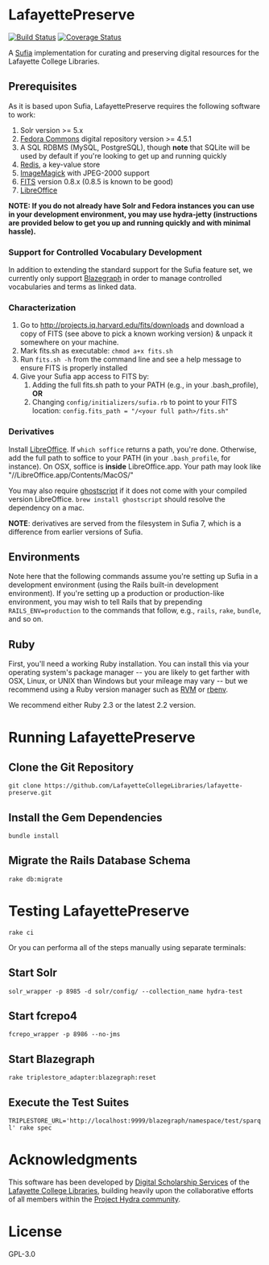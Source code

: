 # LafayettePreserve
[![Build Status](https://travis-ci.org/LafayetteCollegeLibraries/lafayette-preserve.svg?branch=master)](https://travis-ci.org/LafayetteCollegeLibraries/lafayette-preserve) [![Coverage Status](https://coveralls.io/repos/github/LafayetteCollegeLibraries/lafayette-preserve/badge.svg?branch=master)](https://coveralls.io/github/LafayetteCollegeLibraries/lafayette-preserve?branch=master)

A [Sufia](http://sufia.io/) implementation for curating and preserving digital resources for the Lafayette College Libraries.

## Prerequisites

As it is based upon Sufia, LafayettePreserve requires the following software to work:

1. Solr version >= 5.x
1. [Fedora Commons](http://www.fedora-commons.org/) digital repository version >= 4.5.1
1. A SQL RDBMS (MySQL, PostgreSQL), though **note** that SQLite will be used by default if you're looking to get up and running quickly
1. [Redis](http://redis.io/), a key-value store
1. [ImageMagick](http://www.imagemagick.org/) with JPEG-2000 support
1. [FITS](#characterization) version 0.8.x (0.8.5 is known to be good)
1. [LibreOffice](#derivatives)

**NOTE: If you do not already have Solr and Fedora instances you can use in your development environment, you may use hydra-jetty (instructions are provided below to get you up and running quickly and with minimal hassle).**

### Support for Controlled Vocabulary Development
In addition to extending the standard support for the Sufia feature set, we currently only  support [Blazegraph](https://www.blazegraph.com/) in order to manage controlled vocabularies and terms as linked data.

### Characterization

1. Go to http://projects.iq.harvard.edu/fits/downloads and download a copy of FITS (see above to pick a known working version) & unpack it somewhere on your machine.
1. Mark fits.sh as executable: `chmod a+x fits.sh`
1. Run `fits.sh -h` from the command line and see a help message to ensure FITS is properly installed
1. Give your Sufia app access to FITS by:
    1. Adding the full fits.sh path to your PATH (e.g., in your .bash_profile), **OR**
    1. Changing `config/initializers/sufia.rb` to point to your FITS location:  `config.fits_path = "/<your full path>/fits.sh"`

### Derivatives

Install [LibreOffice](https://www.libreoffice.org/). If `which soffice` returns a path, you're done. Otherwise, add the full path to soffice to your PATH (in your `.bash_profile`, for instance). On OSX, soffice is **inside** LibreOffice.app. Your path may look like "/<your full path to>/LibreOffice.app/Contents/MacOS/"

You may also require [ghostscript](http://www.ghostscript.com/) if it does not come with your compiled version LibreOffice. `brew install ghostscript` should resolve the dependency on a mac.

**NOTE**: derivatives are served from the filesystem in Sufia 7, which is a difference from earlier versions of Sufia.

## Environments

Note here that the following commands assume you're setting up Sufia in a development environment (using the Rails built-in development environment). If you're setting up a production or production-like environment, you may wish to tell Rails that by prepending `RAILS_ENV=production` to the commands that follow, e.g., `rails`, `rake`, `bundle`, and so on.

## Ruby

First, you'll need a working Ruby installation. You can install this via your operating system's package manager -- you are likely to get farther with OSX, Linux, or UNIX than Windows but your mileage may vary -- but we recommend using a Ruby version manager such as [RVM](https://rvm.io/) or [rbenv](https://github.com/sstephenson/rbenv).

We recommend either Ruby 2.3 or the latest 2.2 version.

# Running LafayettePreserve

## Clone the Git Repository
``
git clone https://github.com/LafayetteCollegeLibraries/lafayette-preserve.git
``

## Install the Gem Dependencies
``
bundle install
``

## Migrate the Rails Database Schema
``
rake db:migrate
``

# Testing LafayettePreserve

``
rake ci
``

Or you can performa all of the steps manually using separate terminals:

## Start Solr
``
solr_wrapper -p 8985 -d solr/config/ --collection_name hydra-test
``

## Start fcrepo4
``
fcrepo_wrapper -p 8986 --no-jms
``

## Start Blazegraph
``
rake triplestore_adapter:blazegraph:reset
``

## Execute the Test Suites
``
TRIPLESTORE_URL='http://localhost:9999/blazegraph/namespace/test/sparql' rake spec
``

# Acknowledgments

This software has been developed by [Digital Scholarship Services](https://digital.lafayette.edu/) of the [Lafayette College Libraries](https://library.lafayette.edu/), building heavily upon the collaborative efforts of all members within the [Project Hydra community](http://projecthydra.org/).

# License
GPL-3.0

